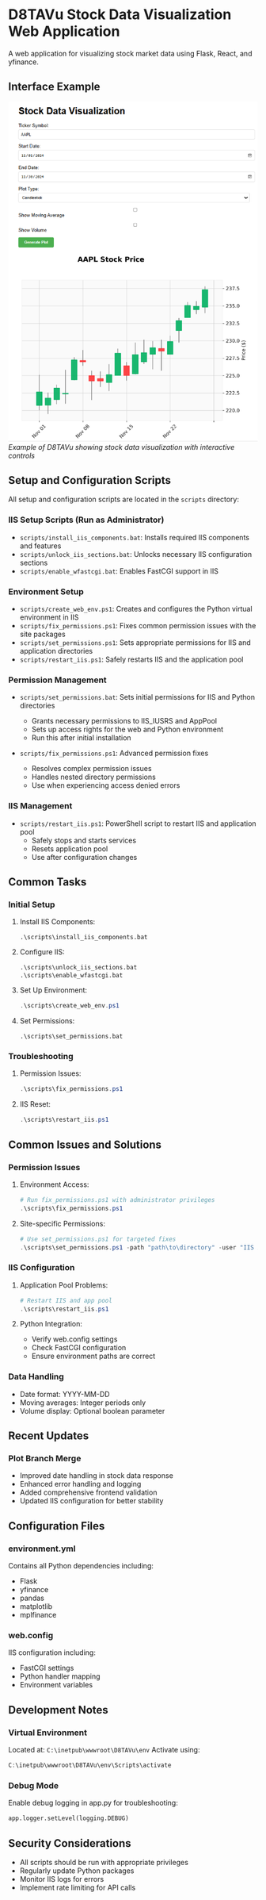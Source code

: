 # D8TAVu Stock Data Visualization Web Application

A web application for visualizing stock market data using Flask, React, and yfinance.

## Interface Example
![D8TAVu Interface Example](docs/interface_example.png)
*Example of D8TAVu showing stock data visualization with interactive controls*

## Setup and Configuration Scripts

All setup and configuration scripts are located in the `scripts` directory:

### IIS Setup Scripts (Run as Administrator)
- `scripts/install_iis_components.bat`: Installs required IIS components and features
- `scripts/unlock_iis_sections.bat`: Unlocks necessary IIS configuration sections
- `scripts/enable_wfastcgi.bat`: Enables FastCGI support in IIS

### Environment Setup
- `scripts/create_web_env.ps1`: Creates and configures the Python virtual environment in IIS
- `scripts/fix_permissions.ps1`: Fixes common permission issues with the site packages
- `scripts/set_permissions.ps1`: Sets appropriate permissions for IIS and application directories
- `scripts/restart_iis.ps1`: Safely restarts IIS and the application pool

### Permission Management
- `scripts/set_permissions.bat`: Sets initial permissions for IIS and Python directories
  - Grants necessary permissions to IIS_IUSRS and AppPool
  - Sets up access rights for the web and Python environment
  - Run this after initial installation

- `scripts/fix_permissions.ps1`: Advanced permission fixes
  - Resolves complex permission issues
  - Handles nested directory permissions
  - Use when experiencing access denied errors

### IIS Management
- `scripts/restart_iis.ps1`: PowerShell script to restart IIS and application pool
  - Safely stops and starts services
  - Resets application pool
  - Use after configuration changes

## Common Tasks

### Initial Setup
1. Install IIS Components:
   ```batch
   .\scripts\install_iis_components.bat
   ```

2. Configure IIS:
   ```batch
   .\scripts\unlock_iis_sections.bat
   .\scripts\enable_wfastcgi.bat
   ```

3. Set Up Environment:
   ```powershell
   .\scripts\create_web_env.ps1
   ```

4. Set Permissions:
   ```batch
   .\scripts\set_permissions.bat
   ```

### Troubleshooting

1. Permission Issues:
   ```powershell
   .\scripts\fix_permissions.ps1
   ```

2. IIS Reset:
   ```powershell
   .\scripts\restart_iis.ps1
   ```

## Common Issues and Solutions

### Permission Issues
1. Environment Access:
   ```powershell
   # Run fix_permissions.ps1 with administrator privileges
   .\scripts\fix_permissions.ps1
   ```

2. Site-specific Permissions:
   ```powershell
   # Use set_permissions.ps1 for targeted fixes
   .\scripts\set_permissions.ps1 -path "path\to\directory" -user "IIS APPPOOL\D8TAVu"
   ```

### IIS Configuration
1. Application Pool Problems:
   ```powershell
   # Restart IIS and app pool
   .\scripts\restart_iis.ps1
   ```

2. Python Integration:
   - Verify web.config settings
   - Check FastCGI configuration
   - Ensure environment paths are correct

### Data Handling
- Date format: YYYY-MM-DD
- Moving averages: Integer periods only
- Volume display: Optional boolean parameter

## Recent Updates

### Plot Branch Merge
- Improved date handling in stock data response
- Enhanced error handling and logging
- Added comprehensive frontend validation
- Updated IIS configuration for better stability

## Configuration Files

### environment.yml
Contains all Python dependencies including:
- Flask
- yfinance
- pandas
- matplotlib
- mplfinance

### web.config
IIS configuration including:
- FastCGI settings
- Python handler mapping
- Environment variables

## Development Notes

### Virtual Environment
Located at: `C:\inetpub\wwwroot\D8TAVu\env`
Activate using:
```powershell
C:\inetpub\wwwroot\D8TAVu\env\Scripts\activate
```

### Debug Mode
Enable debug logging in app.py for troubleshooting:
```python
app.logger.setLevel(logging.DEBUG)
```

## Security Considerations
- All scripts should be run with appropriate privileges
- Regularly update Python packages
- Monitor IIS logs for errors
- Implement rate limiting for API calls
